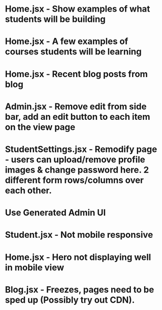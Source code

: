 # Home.jsx - Show examples of what students will be building

# Home.jsx - A few examples of courses students will be learning

# Home.jsx - Recent blog posts from blog

# Admin.jsx - Remove edit from side bar, add an edit button to each item on the view page

# StudentSettings.jsx - Remodify page - users can upload/remove profile images & change password here. 2 different form rows/columns over each other.

# Use Generated Admin UI

# Student.jsx - Not mobile responsive

# Home.jsx - Hero not displaying well in mobile view

# Blog.jsx - Freezes, pages need to be sped up (Possibly try out CDN).
